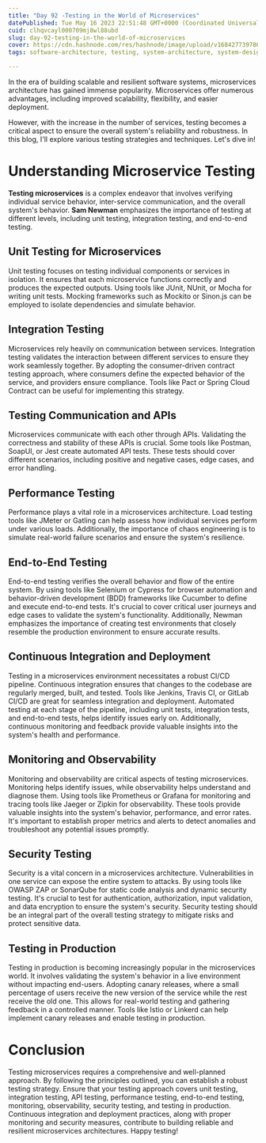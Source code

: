 ```yaml
---
title: "Day 92 -Testing in the World of Microservices"
datePublished: Tue May 16 2023 22:51:48 GMT+0000 (Coordinated Universal Time)
cuid: clhqvcayl000709mj8wl88ubd
slug: day-92-testing-in-the-world-of-microservices
cover: https://cdn.hashnode.com/res/hashnode/image/upload/v1684277397861/d132923d-af3d-4822-9c5d-0e7c2cb6bd52.png
tags: software-architecture, testing, system-architecture, system-design, 100daysofcode

---
```


In the era of building scalable and resilient software systems, microservices architecture has gained immense popularity. Microservices offer numerous advantages, including improved scalability, flexibility, and easier deployment.

However, with the increase in the number of services, testing becomes a critical aspect to ensure the overall system's reliability and robustness. In this blog, I'll explore various testing strategies and techniques. Let's dive in!

# Understanding Microservice Testing

**Testing microservices** is a complex endeavor that involves verifying individual service behavior, inter-service communication, and the overall system's behavior. **Sam Newman** emphasizes the importance of testing at different levels, including unit testing, integration testing, and end-to-end testing.

## Unit Testing for Microservices

Unit testing focuses on testing individual components or services in isolation. It ensures that each microservice functions correctly and produces the expected outputs. Using tools like JUnit, NUnit, or Mocha for writing unit tests. Mocking frameworks such as Mockito or Sinon.js can be employed to isolate dependencies and simulate behavior.

## Integration Testing

Microservices rely heavily on communication between services. Integration testing validates the interaction between different services to ensure they work seamlessly together. By adopting the consumer-driven contract testing approach, where consumers define the expected behavior of the service, and providers ensure compliance. Tools like Pact or Spring Cloud Contract can be useful for implementing this strategy.

## Testing Communication and APIs

Microservices communicate with each other through APIs. Validating the correctness and stability of these APIs is crucial. Some tools like Postman, SoapUI, or Jest create automated API tests. These tests should cover different scenarios, including positive and negative cases, edge cases, and error handling.

## Performance Testing

Performance plays a vital role in a microservices architecture. Load testing tools like JMeter or Gatling can help assess how individual services perform under various loads. Additionally, the importance of chaos engineering is to simulate real-world failure scenarios and ensure the system's resilience.

## End-to-End Testing

End-to-end testing verifies the overall behavior and flow of the entire system. By using tools like Selenium or Cypress for browser automation and behavior-driven development (BDD) frameworks like Cucumber to define and execute end-to-end tests. It's crucial to cover critical user journeys and edge cases to validate the system's functionality. Additionally, Newman emphasizes the importance of creating test environments that closely resemble the production environment to ensure accurate results.

## Continuous Integration and Deployment

Testing in a microservices environment necessitates a robust CI/CD pipeline. Continuous integration ensures that changes to the codebase are regularly merged, built, and tested. Tools like Jenkins, Travis CI, or GitLab CI/CD are great for seamless integration and deployment. Automated testing at each stage of the pipeline, including unit tests, integration tests, and end-to-end tests, helps identify issues early on. Additionally, continuous monitoring and feedback provide valuable insights into the system's health and performance.

## Monitoring and Observability

Monitoring and observability are critical aspects of testing microservices. Monitoring helps identify issues, while observability helps understand and diagnose them. Using tools like Prometheus or Grafana for monitoring and tracing tools like Jaeger or Zipkin for observability. These tools provide valuable insights into the system's behavior, performance, and error rates. It's important to establish proper metrics and alerts to detect anomalies and troubleshoot any potential issues promptly.

## Security Testing

Security is a vital concern in a microservices architecture. Vulnerabilities in one service can expose the entire system to attacks. By using tools like OWASP ZAP or SonarQube for static code analysis and dynamic security testing. It's crucial to test for authentication, authorization, input validation, and data encryption to ensure the system's security. Security testing should be an integral part of the overall testing strategy to mitigate risks and protect sensitive data.

## Testing in Production

Testing in production is becoming increasingly popular in the microservices world. It involves validating the system's behavior in a live environment without impacting end-users. Adopting canary releases, where a small percentage of users receive the new version of the service while the rest receive the old one. This allows for real-world testing and gathering feedback in a controlled manner. Tools like Istio or Linkerd can help implement canary releases and enable testing in production.

# Conclusion

Testing microservices requires a comprehensive and well-planned approach. By following the principles outlined, you can establish a robust testing strategy. Ensure that your testing approach covers unit testing, integration testing, API testing, performance testing, end-to-end testing, monitoring, observability, security testing, and testing in production. Continuous integration and deployment practices, along with proper monitoring and security measures, contribute to building reliable and resilient microservices architectures. Happy testing!